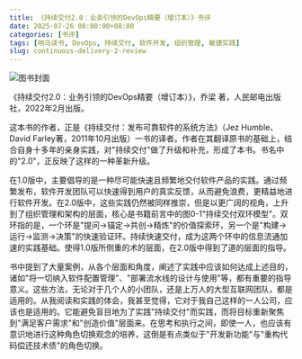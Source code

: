 ```yaml
---
title: 《持续交付2.0：业务引领的DevOps精要（增订本）》书评
date: 2025-07-26 08:00:00+08:00
categories: [书评]
tags: [响马读书, DevOps, 持续交付, 软件开发, 组织管理, 敏捷实践]
slug: continuous-delivery-2-review
---
```


<div class="p-3 text-center">
  <img class="img-fluid" src="/images/2025/0726/book-cover.png" alt="图书封面">
</div>

《持续交付2.0：业务引领的DevOps精要（增订本）》，乔梁 著，人民邮电出版社，2022年2月出版。

这本书的作者，正是《持续交付：发布可靠软件的系统方法》（Jez Humble、David Farley著，2011年10月出版）一书的译者。作者在其翻译原书的基础上，结合自身十多年的亲身实践，对"持续交付"做了升级和补充，形成了本书。书名中的"2.0"，正反映了这样的一种革新升级。

在1.0版中，主要倡导的是一种尽可能快速且频繁地交付软件产品的实践。通过频繁发布，软件开发团队可以快速得到用户的真实反馈，从而避免浪费，更精益地进行软件开发。在2.0版中，这些实践仍然被同样推崇，但是以更广阔的视角，上升到了组织管理和架构的层面，核心是书籍前言中的图0-1"持续交付双环模型"。双环指的是，一个环是"提问->锚定->共创->精炼"的价值探索环，另一个是"构建->运行->监测->决策"的快速验证环。持续快速交付，成为这两个环中的信息流通加速的实践基础。使得1.0版所侧重的术的层面，在2.0版中得到了道的层面的指导。

书中提到了大量案例，从各个层面和角度，阐述了实践中应该如何达成上述目的，诸如"将一切纳入软件配置管理"、"部署流水线的设计与使用"等，都有重要的指导意义。这些方法，无论对于几个人的小团队，还是上万人的大型互联网团队，都是适用的。从我阅读和实践的体会，我甚至觉得，它对于我自己这样的一人公司，应该也是适用的。它能避免盲目地为了实践"持续交付"而实践，而将目标重新聚焦到"满足客户需求"和"创造价值"层面来。在思考和执行之间，即使一人，也应该有意识地进行这种角色切换观念的培养，这倒是有点类似于"开发新功能"与"重构代码偿还技术债"的角色切换。
